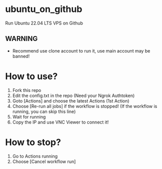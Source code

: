 # ubuntu_on_github
Run Ubuntu 22.04 LTS VPS on Github

## WARNING
- Recommend use clone account to run it, use main account may be banned!

# How to use?
1. Fork this repo
2. Edit the config.txt in the repo (Need your Ngrok Authtoken)
3. Goto [Actions] and choose the latest Actions (1st Action)
4. Choose [Re-run all jobs] if the workflow is stopped! (If the workflow is running, you can skip this line)
5. Wait for running
6. Copy the IP and use VNC Viewer to connect it!

# How to stop?
1. Go to Actions running
2. Choose [Cancel workflow run]
